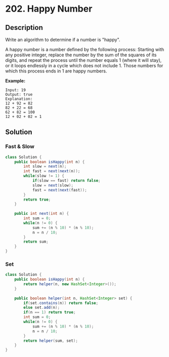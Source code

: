# 202. Happy Number

## Description

Write an algorithm to determine if a number is "happy".

A happy number is a number defined by the following process: Starting with any positive integer, replace the number by the sum of the squares of its digits, and repeat the process until the number equals 1 (where it will stay), or it loops endlessly in a cycle which does not include 1. Those numbers for which this process ends in 1 are happy numbers.

**Example:** 

```
Input: 19
Output: true
Explanation: 
12 + 92 = 82
82 + 22 = 68
62 + 82 = 100
12 + 02 + 02 = 1 
```

## Solution

### Fast & Slow

```java
class Solution {
    public boolean isHappy(int n) {
        int slow = next(n);
        int fast = next(next(n));
        while(slow != 1) {
            if(slow == fast) return false;
            slow = next(slow);
            fast = next(next(fast));
        }
        return true;
    }
    
    public int next(int n) {
        int sum = 0;
        while(n != 0) {
            sum += (n % 10) * (n % 10);
            n = n / 10;
        }
        return sum;
    }
}
```

### Set

```java
class Solution {
    public boolean isHappy(int n) {
        return helper(n, new HashSet<Integer>());
    }
    
    public boolean helper(int n, HashSet<Integer> set) {
        if(set.contains(n)) return false;
        else set.add(n);
        if(n == 1) return true;
        int sum = 0;
        while(n != 0) {
            sum += (n % 10) * (n % 10);
            n = n / 10;
        }
        return helper(sum, set);
    }
}
```

